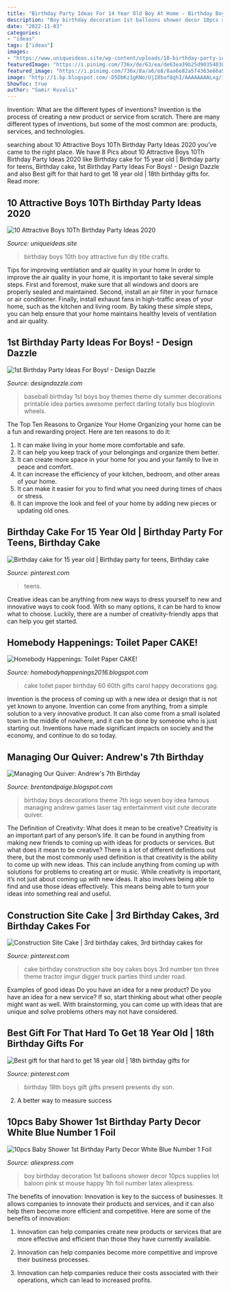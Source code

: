```yaml
---
title: "Birthday Party Ideas For 14 Year Old Boy At Home - Birthday Boys Decorations Theme 7th Lego Seven Boy Idea Famous Managing Andrew Games Laser Tag Entertainment Visit Cute Decorate Quiver"
description: "Boy birthday decoration 1st balloons shower decor 10pcs supplies lot baloon pink st mouse happy 1th foil number latex aliexpress"
date: "2022-11-03"
categories:
- "ideas"
tags: ["ideas"]
images:
- "https://www.uniqueideas.site/wp-content/uploads/10-birthday-party-ideas-for-boys-for-the-home-pinterest-10th.png"
featuredImage: "https://i.pinimg.com/736x/de/63/ea/de63ea39b25d90354038e15250d9844a.jpg"
featured_image: "https://i.pinimg.com/736x/8a/a6/e8/8aa6e82a5f4363e66a5345f52d3c67f4--kids-construction-cake-construction-birthday.jpg"
image: "http://1.bp.blogspot.com/-D5DbKz1gKNo/UjI8baf8qhI/AAAAAAAALxg/1lMFa2HRWak/s1600/IMG_3585.jpg"
ShowToc: true
author: "Samir Kuvalis"
---
```



Invention: What are the different types of inventions?
Invention is the process of creating a new product or service from scratch. There are many different types of inventions, but some of the most common are: products, services, and technologies.

	

		
searching about 10 Attractive Boys 10Th Birthday Party Ideas 2020 you've came to the right place. We have 8 Pics about 10 Attractive Boys 10Th Birthday Party Ideas 2020 like Birthday cake for 15 year old | Birthday party for teens, Birthday cake, 1st Birthday Party Ideas For Boys! - Design Dazzle and also Best gift for that hard to get 18 year old | 18th birthday gifts for. Read more:
		
    
## 10 Attractive Boys 10Th Birthday Party Ideas 2020

<img loading=lazy src="https://www.uniqueideas.site/wp-content/uploads/10-birthday-party-ideas-for-boys-for-the-home-pinterest-10th.png" onerror="this.onerror=null;this.src='https://tse4.mm.bing.net/th?id=OIP.wf_LWLRNjXcdJATXPusPvgHaLG&amp;pid=15.1';" alt="10 Attractive Boys 10Th Birthday Party Ideas 2020">

_Source: uniqueideas.site_

>birthday boys 10th boy attractive fun diy title crafts. 

	

Tips for improving ventilation and air quality in your home
In order to improve the air quality in your home, it is important to take several simple steps. First and foremost, make sure that all windows and doors are properly sealed and maintained. Second, install an air filter in your furnace or air conditioner. Finally, install exhaust fans in high-traffic areas of your home, such as the kitchen and living room. By taking these simple steps, you can help ensure that your home maintains healthy levels of ventilation and air quality.

    
## 1st Birthday Party Ideas For Boys! - Design Dazzle

<img loading=lazy src="http://www.designdazzle.com/wp-content/uploads/2015/02/blog-collage-1.jpg" onerror="this.onerror=null;this.src='https://tse3.mm.bing.net/th?id=OIP.CUcYIsgejNZ02Xa7_CGU-QHaMr&amp;pid=15.1';" alt="1st Birthday Party Ideas For Boys! - Design Dazzle">

_Source: designdazzle.com_

>baseball birthday 1st boys boy themes theme diy summer decorations printable idea parties awesome perfect darling totally bus bloglovin wheels. 

	

The Top Ten Reasons to Organize Your Home
Organizing your home can be a fun and rewarding project. Here are ten reasons to do it: 
1. It can make living in your home more comfortable and safe.
2. It can help you keep track of your belongings and organize them better. 
3. It can create more space in your home for you and your family to live in peace and comfort. 
4. It can increase the efficiency of your kitchen, bedroom, and other areas of your home. 
5. It can make it easier for you to find what you need during times of chaos or stress. 
6. It can improve the look and feel of your home by adding new pieces or updating old ones. 

    
## Birthday Cake For 15 Year Old | Birthday Party For Teens, Birthday Cake

<img loading=lazy src="https://i.pinimg.com/736x/de/63/ea/de63ea39b25d90354038e15250d9844a.jpg" onerror="this.onerror=null;this.src='https://tse2.mm.bing.net/th?id=OIP.VvheqF7JJlLBn2jXhWibAAHaJ3&amp;pid=15.1';" alt="Birthday cake for 15 year old | Birthday party for teens, Birthday cake">

_Source: pinterest.com_

>teens. 

	

Creative ideas can be anything from new ways to dress yourself to new and innovative ways to cook food. With so many options, it can be hard to know what to choose. Luckily, there are a number of creativity-friendly apps that can help you get started.

    
## Homebody Happenings: Toilet Paper CAKE!

<img loading=lazy src="https://2.bp.blogspot.com/-6HcSYpjuEmI/VtxOKEmh27I/AAAAAAAAJQ8/NkYWeeICsqo/s1600/IMG_0216.JPG" onerror="this.onerror=null;this.src='https://tse4.mm.bing.net/th?id=OIP.DOVNr0DTWzAjeNpbacuDrgHaJ4&amp;pid=15.1';" alt="Homebody Happenings: Toilet Paper CAKE!">

_Source: homebodyhappenings2016.blogspot.com_

>cake toilet paper birthday 60 60th gifts carol happy decorations gag. 

	

Invention is the process of coming up with a new idea or design that is not yet known to anyone. Invention can come from anything, from a simple solution to a very innovative product. It can also come from a small isolated town in the middle of nowhere, and it can be done by someone who is just starting out. Inventions have made significant impacts on society and the economy, and continue to do so today.

    
## Managing Our Quiver: Andrew&#039;s 7th Birthday

<img loading=lazy src="http://1.bp.blogspot.com/-D5DbKz1gKNo/UjI8baf8qhI/AAAAAAAALxg/1lMFa2HRWak/s1600/IMG_3585.jpg" onerror="this.onerror=null;this.src='https://tse3.mm.bing.net/th?id=OIP.gaeiZM87jKJMSAmOkhaiMAHaJ4&amp;pid=15.1';" alt="Managing Our Quiver: Andrew&#039;s 7th Birthday">

_Source: brentandpaige.blogspot.com_

>birthday boys decorations theme 7th lego seven boy idea famous managing andrew games laser tag entertainment visit cute decorate quiver. 

	

The Definition of Creativity: What does it mean to be creative?
Creativity is an important part of any person’s life. It can be found in anything from making new friends to coming up with ideas for products or services. But what does it mean to be creative? There is a lot of different definitions out there, but the most commonly used definition is that creativity is the ability to come up with new ideas. This can include anything from coming up with solutions for problems to creating art or music. While creativity is important, it’s not just about coming up with new ideas. It also involves being able to find and use those ideas effectively. This means being able to turn your ideas into something real and useful.

    
## Construction Site Cake | 3rd Birthday Cakes, 3rd Birthday Cakes For

<img loading=lazy src="https://i.pinimg.com/736x/8a/a6/e8/8aa6e82a5f4363e66a5345f52d3c67f4--kids-construction-cake-construction-birthday.jpg" onerror="this.onerror=null;this.src='https://tse4.mm.bing.net/th?id=OIP.0YSNT7FtJhoI9Er5ePIqLAHaJ3&amp;pid=15.1';" alt="Construction Site Cake | 3rd birthday cakes, 3rd birthday cakes for">

_Source: pinterest.com_

>cake birthday construction site boy cakes boys 3rd number ton three theme tractor imgur digger truck parties third under road. 

	

Examples of good ideas
Do you have an idea for a new product? Do you have an idea for a new service? If so, start thinking about what other people might want as well. With brainstorming, you can come up with ideas that are unique and solve problems others may not have considered.

    
## Best Gift For That Hard To Get 18 Year Old | 18th Birthday Gifts For

<img loading=lazy src="https://i.pinimg.com/originals/3d/ef/e8/3defe8d540b854f242d352e314dffe3c.jpg" onerror="this.onerror=null;this.src='https://tse1.mm.bing.net/th?id=OIP.CU7l7sGhx7aEHzRSrrQ7RwHaJ4&amp;pid=15.1';" alt="Best gift for that hard to get 18 year old | 18th birthday gifts for">

_Source: pinterest.com_

>birthday 18th boys gift gifts present presents diy son. 

	

2. A better way to measure success

    
## 10pcs Baby Shower 1st Birthday Party Decor White Blue Number 1 Foil

<img loading=lazy src="https://ae01.alicdn.com/kf/HTB1k3fFmHsTMeJjy1zcq6xAgXXaA/10pcs-Baby-Shower-1st-Birthday-Party-Decor-White-Blue-Number-1-Foil-Balloons-Supplies-Baby-boy.jpg" onerror="this.onerror=null;this.src='https://tse4.mm.bing.net/th?id=OIP.GE55UYdqrj6X5N_3QM59qAHaHa&amp;pid=15.1';" alt="10pcs Baby Shower 1st Birthday Party Decor White Blue Number 1 Foil">

_Source: aliexpress.com_

>boy birthday decoration 1st balloons shower decor 10pcs supplies lot baloon pink st mouse happy 1th foil number latex aliexpress. 

	

The benefits of innovation:
Innovation is key to the success of businesses. It allows companies to innovate their products and services, and it can also help them become more efficient and competitive. Here are some of the benefits of innovation:
1. Innovation can help companies create new products or services that are more effective and efficient than those they have currently available.

2. Innovation can help companies become more competitive and improve their business processes.

3. Innovation can help companies reduce their costs associated with their operations, which can lead to increased profits.


